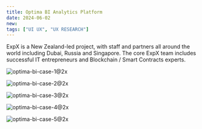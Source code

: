 ```yaml
---
title: Optima BI Analytics Platform
date: 2024-06-02
new:
tags: ["UI UX", "UX RESEARCH"]
---
```


ExpX is a New Zealand-led project, with staff and partners all around the world including Dubai, Russia and Singapore.
The core ExpX team includes successful IT entrepreneurs and Blockchain / Smart Contracts experts.

![optima-bi-case-1@2x](.optima-bi-case-1@2x.webp)

![optima-bi-case-2@2x](.optima-bi-case-2@2x.webp)

![optima-bi-case-3@2x](.optima-bi-case-3@2x.webp)

![optima-bi-case-4@2x](.optima-bi-case-4@2x.webp)

![optima-bi-case-5@2x](.optima-bi-case-5@2x.webp)


